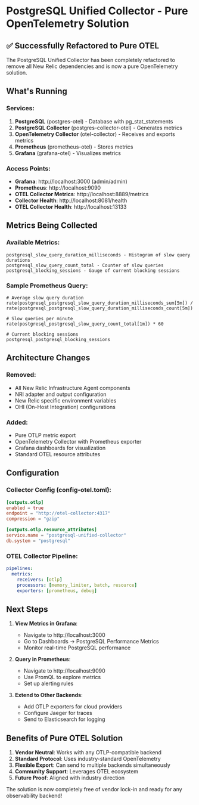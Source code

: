 # PostgreSQL Unified Collector - Pure OpenTelemetry Solution

## ✅ Successfully Refactored to Pure OTEL

The PostgreSQL Unified Collector has been completely refactored to remove all New Relic dependencies and is now a pure OpenTelemetry solution.

## What's Running

### Services:
1. **PostgreSQL** (postgres-otel) - Database with pg_stat_statements
2. **PostgreSQL Collector** (postgres-collector-otel) - Generates metrics
3. **OpenTelemetry Collector** (otel-collector) - Receives and exports metrics
4. **Prometheus** (prometheus-otel) - Stores metrics
5. **Grafana** (grafana-otel) - Visualizes metrics

### Access Points:
- **Grafana**: http://localhost:3000 (admin/admin)
- **Prometheus**: http://localhost:9090
- **OTEL Collector Metrics**: http://localhost:8889/metrics
- **Collector Health**: http://localhost:8081/health
- **OTEL Collector Health**: http://localhost:13133

## Metrics Being Collected

### Available Metrics:
```
postgresql_slow_query_duration_milliseconds - Histogram of slow query durations
postgresql_slow_query_count_total - Counter of slow queries
postgresql_blocking_sessions - Gauge of current blocking sessions
```

### Sample Prometheus Query:
```promql
# Average slow query duration
rate(postgresql_postgresql_slow_query_duration_milliseconds_sum[5m]) / 
rate(postgresql_postgresql_slow_query_duration_milliseconds_count[5m])

# Slow queries per minute
rate(postgresql_postgresql_slow_query_count_total[1m]) * 60

# Current blocking sessions
postgresql_postgresql_blocking_sessions
```

## Architecture Changes

### Removed:
- All New Relic Infrastructure Agent components
- NRI adapter and output configuration
- New Relic specific environment variables
- OHI (On-Host Integration) configurations

### Added:
- Pure OTLP metric export
- OpenTelemetry Collector with Prometheus exporter
- Grafana dashboards for visualization
- Standard OTEL resource attributes

## Configuration

### Collector Config (config-otel.toml):
```toml
[outputs.otlp]
enabled = true
endpoint = "http://otel-collector:4317"
compression = "gzip"

[outputs.otlp.resource_attributes]
service.name = "postgresql-unified-collector"
db.system = "postgresql"
```

### OTEL Collector Pipeline:
```yaml
pipelines:
  metrics:
    receivers: [otlp]
    processors: [memory_limiter, batch, resource]
    exporters: [prometheus, debug]
```

## Next Steps

1. **View Metrics in Grafana**:
   - Navigate to http://localhost:3000
   - Go to Dashboards → PostgreSQL Performance Metrics
   - Monitor real-time PostgreSQL performance

2. **Query in Prometheus**:
   - Navigate to http://localhost:9090
   - Use PromQL to explore metrics
   - Set up alerting rules

3. **Extend to Other Backends**:
   - Add OTLP exporters for cloud providers
   - Configure Jaeger for traces
   - Send to Elasticsearch for logging

## Benefits of Pure OTEL Solution

1. **Vendor Neutral**: Works with any OTLP-compatible backend
2. **Standard Protocol**: Uses industry-standard OpenTelemetry
3. **Flexible Export**: Can send to multiple backends simultaneously
4. **Community Support**: Leverages OTEL ecosystem
5. **Future Proof**: Aligned with industry direction

The solution is now completely free of vendor lock-in and ready for any observability backend!
